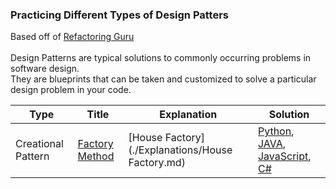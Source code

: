 ### Practicing Different Types of Design Patters

Based off of [Refactoring Guru](https://refactoring.guru/)
\
\
Design Patterns are typical solutions to commonly occurring problems in software design. \
They are blueprints that can be taken and customized to solve a particular design problem in your code.

| Type | Title | Explanation | Solution | 
|---| ----- | -------- | -------- |
|Creational Pattern|[Factory Method](https://refactoring.guru/design-patterns/factory-method) |[House Factory](./Explanations/House Factory.md) | [Python](./python/twoSum.py), [JAVA](./JAVA/twoSum.java), [JavaScript](./JavaScript/twoSum.js), [C#](./C%23/twoSum.cs)|
